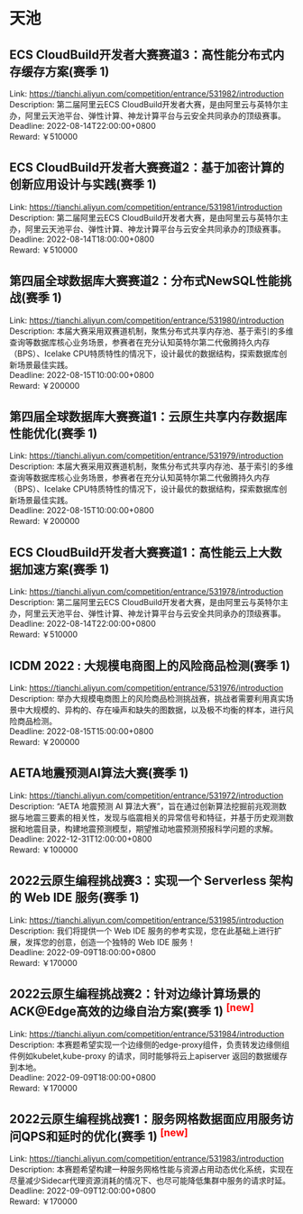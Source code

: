 # 天池



## ECS CloudBuild开发者大赛赛道3：高性能分布式内存缓存方案(赛季 1)

Link: https://tianchi.aliyun.com/competition/entrance/531982/introduction  
Description: 第二届阿里云ECS CloudBuild开发者大赛，是由阿里云与英特尔主办，阿里云天池平台、弹性计算、神龙计算平台与云安全共同承办的顶级赛事。  
Deadline: 2022-08-14T22:00:00+0800  
Reward: ￥510000  


## ECS CloudBuild开发者大赛赛道2：基于加密计算的创新应用设计与实践(赛季 1)

Link: https://tianchi.aliyun.com/competition/entrance/531981/introduction  
Description: 第二届阿里云ECS CloudBuild开发者大赛，是由阿里云与英特尔主办，阿里云天池平台、弹性计算、神龙计算平台与云安全共同承办的顶级赛事。  
Deadline: 2022-08-14T18:00:00+0800  
Reward: ￥510000  


## 第四届全球数据库大赛赛道2：分布式NewSQL性能挑战(赛季 1)

Link: https://tianchi.aliyun.com/competition/entrance/531980/introduction  
Description: 本届大赛采用双赛道机制，聚焦分布式共享内存池、基于索引的多维查询等数据库核心业务场景，参赛者在充分认知英特尔第二代傲腾持久内存（BPS）、Icelake CPU特质特性的情况下，设计最优的数据结构，探索数据库创新场景最佳实践。  
Deadline: 2022-08-15T10:00:00+0800  
Reward: ￥200000  


## 第四届全球数据库大赛赛道1：云原生共享内存数据库性能优化(赛季 1)

Link: https://tianchi.aliyun.com/competition/entrance/531979/introduction  
Description: 本届大赛采用双赛道机制，聚焦分布式共享内存池、基于索引的多维查询等数据库核心业务场景，参赛者在充分认知英特尔第二代傲腾持久内存（BPS）、Icelake CPU特质特性的情况下，设计最优的数据结构，探索数据库创新场景最佳实践。  
Deadline: 2022-08-15T10:00:00+0800  
Reward: ￥200000  


## ECS CloudBuild开发者大赛赛道1：高性能云上大数据加速方案(赛季 1)

Link: https://tianchi.aliyun.com/competition/entrance/531978/introduction  
Description: 第二届阿里云ECS CloudBuild开发者大赛，是由阿里云与英特尔主办，阿里云天池平台、弹性计算、神龙计算平台与云安全共同承办的顶级赛事。  
Deadline: 2022-08-14T22:00:00+0800  
Reward: ￥510000  


## ICDM 2022 : 大规模电商图上的风险商品检测(赛季 1)

Link: https://tianchi.aliyun.com/competition/entrance/531976/introduction  
Description: 举办大规模电商图上的风险商品检测挑战赛，挑战者需要利用真实场景中大规模的、异构的、存在噪声和缺失的图数据，以及极不均衡的样本，进行风险商品检测。  
Deadline: 2022-08-15T15:00:00+0800  
Reward: ￥200000  


## AETA地震预测AI算法大赛(赛季 1)

Link: https://tianchi.aliyun.com/competition/entrance/531972/introduction  
Description: “AETA 地震预测 AI 算法大赛”，旨在通过创新算法挖掘前兆观测数据与地震三要素的相关性，发现与临震相关的异常信号和特征，并基于历史观测数据和地震目录，构建地震预测模型，期望推动地震预测预报科学问题的求解。  
Deadline: 2022-12-31T12:00:00+0800  
Reward: ￥100000  


## 2022云原生编程挑战赛3：实现一个 Serverless 架构的 Web IDE 服务(赛季 1)

Link: https://tianchi.aliyun.com/competition/entrance/531985/introduction  
Description: 我们将提供一个 Web IDE 服务的参考实现，您在此基础上进行扩展，发挥您的创意，创造一个独特的 Web IDE 服务！  
Deadline: 2022-09-09T18:00:00+0800  
Reward: ￥170000  


## 2022云原生编程挑战赛2：针对边缘计算场景的ACK@Edge高效的边缘自治方案(赛季 1) <sup style="color:red">[new]<sup>  

Link: https://tianchi.aliyun.com/competition/entrance/531984/introduction  
Description: 本赛题希望实现一个边缘侧的edge-proxy组件，负责转发边缘侧组件例如kubelet,kube-proxy 的请求，同时能够将云上apiserver 返回的数据缓存到本地。  
Deadline: 2022-09-09T18:00:00+0800  
Reward: ￥170000  


## 2022云原生编程挑战赛1：服务网格数据面应用服务访问QPS和延时的优化(赛季 1) <sup style="color:red">[new]<sup>  

Link: https://tianchi.aliyun.com/competition/entrance/531983/introduction  
Description: 本赛题希望构建一种服务网格性能与资源占用动态优化系统，实现在尽量减少Sidecar代理资源消耗的情况下、也尽可能降低集群中服务的请求时延。  
Deadline: 2022-09-09T12:00:00+0800  
Reward: ￥170000  

